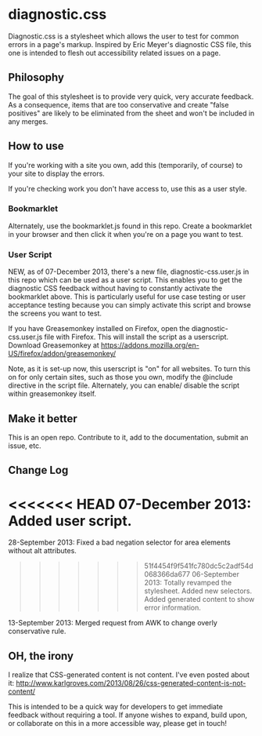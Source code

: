 diagnostic.css
==============

Diagnostic.css is a stylesheet which allows the user to test for common errors in a page's markup. 
Inspired by Eric Meyer's diagnostic CSS file, this one is intended to flesh out accessibility related issues on a page.  

## Philosophy ##
The goal of this stylesheet is to provide very quick, very accurate feedback. As a consequence, items that are too conservative and create "false positives" are likely to be eliminated from the sheet and won't be included in any merges.

## How to use ##
If you're working with a site you own, add this (temporarily, of course) to your site to display the errors.

If you're checking work you don't have access to, use this as a user style.

### Bookmarklet ###
Alternately, use the bookmarklet.js found in this repo. Create a bookmarklet in your browser and then click it when you're on a page you want to test.

### User Script ###
NEW, as of 07-December 2013, there's a new file, diagnostic-css.user.js in this repo which can be used as a user script. This enables you to get the diagnostic CSS feedback without having to constantly activate the bookmarklet above. This is particularly useful for use case testing or user acceptance testing because you can simply activate this script and browse the screens you want to test.

If you have Greasemonkey installed on Firefox, open the diagnostic-css.user.js file with Firefox. This will install the script as a userscript.
Download Greasemonkey at https://addons.mozilla.org/en-US/firefox/addon/greasemonkey/

Note, as it is set-up now, this userscript is "on" for all websites.  To turn this on for only certain sites, such as those you own, modify the @include directive in the script file. Alternately, you can enable/ disable the script within greasemonkey itself.


## Make it better ##
This is an open repo. Contribute to it, add to the documentation, submit an issue, etc.

## Change Log ##
<<<<<<< HEAD
07-December 2013: Added user script.
=======
28-September 2013: Fixed a bad negation selector for area elements without alt attributes.  

>>>>>>> 51f4454f9f541fc780dc5c2adf54d068366da677
06-September 2013: Totally revamped the stylesheet. Added new selectors. Added generated content to show error information.

13-September 2013: Merged request from AWK to change overly conservative rule.

## OH, the irony ##
I realize that CSS-generated content is not content. I've even posted about it: http://www.karlgroves.com/2013/08/26/css-generated-content-is-not-content/

This is intended to be a quick way for developers to get immediate feedback without requiring a tool. If anyone wishes to expand, build upon, or collaborate on
this in a more accessible way, please get in touch!

